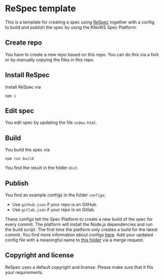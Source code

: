 # ReSpec template

This is a template for creating a spec using [ReSpec](https://respec.org/)
together with a config to build and publish the spec by using the KNoWS Spec Platform.

## Create repo

You have to create a new repo based on this repo.
You can do this via a fork or 
by manually copying the files in this repo.

## Install ReSpec

Install ReSpec via

```shell
npm i
```

## Edit spec

You edit spec by updating the file `index.html`.

## Build

You build the spec via

```shell
npm run build
```

You find the result in the folder `dist`.

## Publish

You find an example configs in the folder `configs`:
- Use `github.json` if your repo is on GitHub.
- Use `gitlab.json` if your repo is on Gitlab.

These configs tell the Spec Platform to create a new build of the spec for every commit.
The platform will install the Node.js dependencies and run the build script.
The first time the platform only creates a build for the latest commit.
You find more information about configs 
[here](https://gitlab.ilabt.imec.be/KNoWS/spec-platform/orchestrator#spec-config).
Add your updated config file with a meaningful name to 
[this folder](https://gitlab.ilabt.imec.be/KNoWS/spec-platform/pipeline/-/tree/main/configs?ref_type=heads)
via a merge request.

## Copyright and license

ReSpec uses a default copyright and license.
Please make sure that it fits your requirements.
